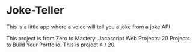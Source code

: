 # Joke-Teller
This is a little app where a voice will tell you a joke from a joke API

This project is from Zero to Mastery: Jacascript Web Projects: 20 Projects to Build Your Portfolio. This is project 4 / 20.
